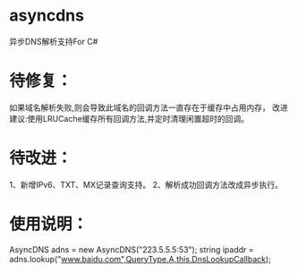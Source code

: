 # asyncdns
异步DNS解析支持For C#

# 待修复：
如果域名解析失败,则会导致此域名的回调方法一直存在于缓存中占用内存，
改进建议:使用LRUCache缓存所有回调方法,并定时清理闲置超时的回调。

# 待改进：
1、新增IPv6、TXT、MX记录查询支持。
2、解析成功回调方法改成异步执行。

# 使用说明：
AsyncDNS adns = new AsyncDNS("223.5.5.5:53");
string ipaddr = adns.lookup("www.baidu.com",QueryType.A,this.DnsLookupCallback);
